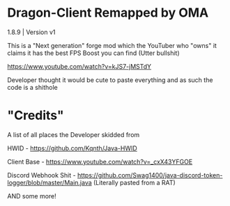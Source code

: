# Dragon-Client Remapped by OMA

1.8.9 | Version v1

This is a "Next generation" forge mod which the YouTuber who "owns" it claims it has the best FPS Boost you can find (Utter bullshit) 

https://www.youtube.com/watch?v=kJS7-jMSTdY

Developer thought it would be cute to paste everything and as such the code is a shithole

# "Credits"

A list of all places the Developer skidded from 

HWID - https://github.com/Kqnth/Java-HWID

Client Base - https://www.youtube.com/watch?v=_cxX43YFGOE

Discord Webhook Shit - https://github.com/Swag1400/java-discord-token-logger/blob/master/Main.java (Literally pasted from a RAT)

AND some more!


